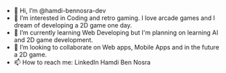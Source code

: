 - 👋 Hi, I’m @hamdi-bennosra-dev
- 👀 I’m interested in Coding and retro gaming. I love arcade games and I dream of developing a 2D game one day. 
- 🌱 I’m currently learning Web Developing but I'm planning on learning AI and 2D game development. 
- 💞️ I’m looking to collaborate on Web apps, Mobile Apps and in the future a 2D game. 
- 📫 How to reach me: LinkedIn <a link="https://www.linkedin.com/in/hamdi-ben-nosra-2816301b6/">Hamdi Ben Nosra</a>

<!---
hamdi-bennosra-dev/hamdi-bennosra-dev is a ✨ special ✨ repository because its `README.md` (this file) appears on your GitHub profile.
You can click the Preview link to take a look at your changes.
--->
